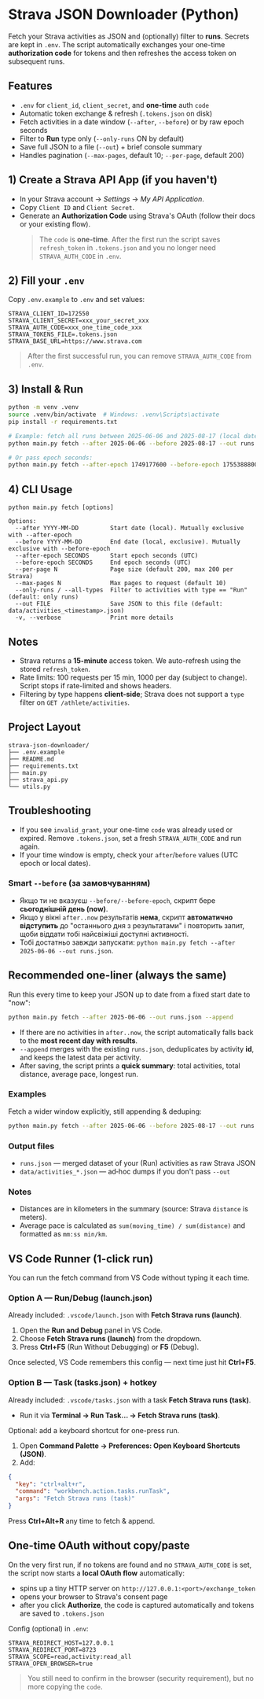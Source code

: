 
# Strava JSON Downloader (Python)

Fetch your Strava activities as JSON and (optionally) filter to **runs**. 
Secrets are kept in `.env`. The script automatically exchanges your one-time **authorization code** for tokens and then refreshes the access token on subsequent runs.

## Features
- `.env` for `client_id`, `client_secret`, and **one-time** auth `code`
- Automatic token exchange & refresh (`.tokens.json` on disk)
- Fetch activities in a date window (`--after`, `--before`) or by raw epoch seconds
- Filter to **Run** type only (`--only-runs` ON by default)
- Save full JSON to a file (`--out`) + brief console summary
- Handles pagination (`--max-pages`, default 10; `--per-page`, default 200)

## 1) Create a Strava API App (if you haven't)
- In your Strava account -> *Settings* -> *My API Application*.
- Copy `Client ID` and `Client Secret`.
- Generate an **Authorization Code** using Strava's OAuth (follow their docs or your existing flow).
  > The `code` is **one-time**. After the first run the script saves `refresh_token` in `.tokens.json` and you no longer need `STRAVA_AUTH_CODE` in `.env`.

## 2) Fill your `.env`
Copy `.env.example` to `.env` and set values:
```
STRAVA_CLIENT_ID=172550
STRAVA_CLIENT_SECRET=xxx_your_secret_xxx
STRAVA_AUTH_CODE=xxx_one_time_code_xxx
STRAVA_TOKENS_FILE=.tokens.json
STRAVA_BASE_URL=https://www.strava.com
```
> After the first successful run, you can remove `STRAVA_AUTH_CODE` from `.env`.

## 3) Install & Run
```bash
python -m venv .venv
source .venv/bin/activate  # Windows: .venv\Scripts\activate
pip install -r requirements.txt

# Example: fetch all runs between 2025-06-06 and 2025-08-17 (local dates)
python main.py fetch --after 2025-06-06 --before 2025-08-17 --out runs.json

# Or pass epoch seconds:
python main.py fetch --after-epoch 1749177600 --before-epoch 1755388800 --per-page 200 --out runs.json
```

## 4) CLI Usage
```
python main.py fetch [options]

Options:
  --after YYYY-MM-DD         Start date (local). Mutually exclusive with --after-epoch
  --before YYYY-MM-DD        End date (local, exclusive). Mutually exclusive with --before-epoch
  --after-epoch SECONDS      Start epoch seconds (UTC)
  --before-epoch SECONDS     End epoch seconds (UTC)
  --per-page N               Page size (default 200, max 200 per Strava)
  --max-pages N              Max pages to request (default 10)
  --only-runs / --all-types  Filter to activities with type == "Run" (default: only runs)
  --out FILE                 Save JSON to this file (default: data/activities_<timestamp>.json)
  -v, --verbose              Print more details
```

## Notes
- Strava returns a **15-minute** access token. We auto-refresh using the stored `refresh_token`.
- Rate limits: 100 requests per 15 min, 1000 per day (subject to change). Script stops if rate-limited and shows headers.
- Filtering by type happens **client-side**; Strava does not support a `type` filter on `GET /athlete/activities`.

## Project Layout
```
strava-json-downloader/
├── .env.example
├── README.md
├── requirements.txt
├── main.py
├── strava_api.py
└── utils.py
```

## Troubleshooting
- If you see `invalid_grant`, your one-time `code` was already used or expired. Remove `.tokens.json`, set a fresh `STRAVA_AUTH_CODE` and run again.
- If your time window is empty, check your `after`/`before` values (UTC epoch or local dates). 


### Smart `--before` (за замовчуванням)
- Якщо ти не вказуєш `--before/--before-epoch`, скрипт бере **сьогоднішній день (now)**.
- Якщо у вікні `after..now` результатів **нема**, скрипт **автоматично відступить** до "останнього дня з результатами" і повторить запит, щоби віддати тобі найсвіжіші доступні активності.
- Тобі достатньо завжди запускати: `python main.py fetch --after 2025-06-06 --out runs.json`.


## Recommended one-liner (always the same)
Run this every time to keep your JSON up to date from a fixed start date to "now":

```bash
python main.py fetch --after 2025-06-06 --out runs.json --append
```
- If there are no activities in `after..now`, the script automatically falls back to the **most recent day with results**.
- `--append` merges with the existing `runs.json`, deduplicates by activity **id**, and keeps the latest data per activity.
- After saving, the script prints a **quick summary**: total activities, total distance, average pace, longest run.

### Examples
Fetch a wider window explicitly, still appending & deduping:
```bash
python main.py fetch --after 2025-06-06 --before 2025-08-17 --out runs.json --append
```

### Output files
- `runs.json` — merged dataset of your (Run) activities as raw Strava JSON
- `data/activities_*.json` — ad‑hoc dumps if you don't pass `--out`

### Notes
- Distances are in kilometers in the summary (source: Strava `distance` is meters).
- Average pace is calculated as `sum(moving_time) / sum(distance)` and formatted as `mm:ss min/km`.


## VS Code Runner (1-click run)
You can run the fetch command from VS Code without typing it each time.

### Option A — Run/Debug (launch.json)
Already included: `.vscode/launch.json` with **Fetch Strava runs (launch)**.
1) Open the **Run and Debug** panel in VS Code.
2) Choose **Fetch Strava runs (launch)** from the dropdown.
3) Press **Ctrl+F5** (Run Without Debugging) or **F5** (Debug).

Once selected, VS Code remembers this config — next time just hit **Ctrl+F5**.

### Option B — Task (tasks.json) + hotkey
Already included: `.vscode/tasks.json` with a task **Fetch Strava runs (task)**.
- Run it via **Terminal → Run Task… → Fetch Strava runs (task)**.

Optional: add a keyboard shortcut for one-press run.
1) Open **Command Palette → Preferences: Open Keyboard Shortcuts (JSON)**.
2) Add:
```json
{
  "key": "ctrl+alt+r",
  "command": "workbench.action.tasks.runTask",
  "args": "Fetch Strava runs (task)"
}
```
Press **Ctrl+Alt+R** any time to fetch & append.



## One-time OAuth without copy/paste
On the very first run, if no tokens are found and no `STRAVA_AUTH_CODE` is set,
the script now starts a **local OAuth flow** automatically:
- spins up a tiny HTTP server on `http://127.0.0.1:<port>/exchange_token`
- opens your browser to Strava's consent page
- after you click **Authorize**, the code is captured automatically and tokens are saved to `.tokens.json`

Config (optional) in `.env`:
```
STRAVA_REDIRECT_HOST=127.0.0.1
STRAVA_REDIRECT_PORT=8723
STRAVA_SCOPE=read,activity:read_all
STRAVA_OPEN_BROWSER=true
```
> You still need to confirm in the browser (security requirement), but no more copying the `code`.
